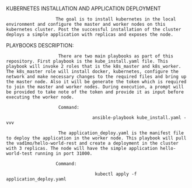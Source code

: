KUBERNETES INSTALLATION AND APPLICATION DEPLOYMENT

                       The goal is to install kubernetes in the local environment and configure the master and worker nodes on this kubernetes cluster. Post the successful installation of the cluster deploys a simple application with replicas and exposes the node.

PLAYBOOKS DESCRIPTION:

                        There are two main playbooks as part of this repository. First playbook is the kube_install.yaml file. This playbook will invoke 2 roles that is the k8s_master and k8s_worker. The k8s_master role will install docker, kubernetes, configure the network and make necessary changes to the required files and bring up the master node. Also it will be generate the token which is required to join the master and worker nodes. During execution, a prompt will be provided to take note of the token and provide it as input before executing the worker node.

                        Command:

                                     ansible-playbook kube_install.yaml -vvv
                        
                        The application_deploy.yaml is the manifest file to deploy the application in the worker node. This playbook will pull the vad1mo/hello-world-rest and create a deployment in the cluster with 3 replicas. The node will have the simple application hello-world-test running in port 31000.

                       Command:

                                      kubectl apply -f application_deploy.yaml


